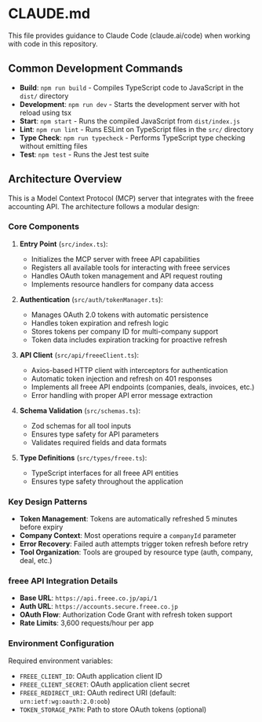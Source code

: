 # CLAUDE.md

This file provides guidance to Claude Code (claude.ai/code) when working with code in this repository.

## Common Development Commands

- **Build**: `npm run build` - Compiles TypeScript code to JavaScript in the `dist/` directory
- **Development**: `npm run dev` - Starts the development server with hot reload using tsx
- **Start**: `npm start` - Runs the compiled JavaScript from `dist/index.js`
- **Lint**: `npm run lint` - Runs ESLint on TypeScript files in the `src/` directory
- **Type Check**: `npm run typecheck` - Performs TypeScript type checking without emitting files
- **Test**: `npm test` - Runs the Jest test suite

## Architecture Overview

This is a Model Context Protocol (MCP) server that integrates with the freee accounting API. The architecture follows a modular design:

### Core Components

1. **Entry Point** (`src/index.ts`):
   - Initializes the MCP server with freee API capabilities
   - Registers all available tools for interacting with freee services
   - Handles OAuth token management and API request routing
   - Implements resource handlers for company data access

2. **Authentication** (`src/auth/tokenManager.ts`):
   - Manages OAuth 2.0 tokens with automatic persistence
   - Handles token expiration and refresh logic
   - Stores tokens per company ID for multi-company support
   - Token data includes expiration tracking for proactive refresh

3. **API Client** (`src/api/freeeClient.ts`):
   - Axios-based HTTP client with interceptors for authentication
   - Automatic token injection and refresh on 401 responses
   - Implements all freee API endpoints (companies, deals, invoices, etc.)
   - Error handling with proper API error message extraction

4. **Schema Validation** (`src/schemas.ts`):
   - Zod schemas for all tool inputs
   - Ensures type safety for API parameters
   - Validates required fields and data formats

5. **Type Definitions** (`src/types/freee.ts`):
   - TypeScript interfaces for all freee API entities
   - Ensures type safety throughout the application

### Key Design Patterns

- **Token Management**: Tokens are automatically refreshed 5 minutes before expiry
- **Company Context**: Most operations require a `companyId` parameter
- **Error Recovery**: Failed auth attempts trigger token refresh before retry
- **Tool Organization**: Tools are grouped by resource type (auth, company, deal, etc.)

### freee API Integration Details

- **Base URL**: `https://api.freee.co.jp/api/1`
- **Auth URL**: `https://accounts.secure.freee.co.jp`
- **OAuth Flow**: Authorization Code Grant with refresh token support
- **Rate Limits**: 3,600 requests/hour per app

### Environment Configuration

Required environment variables:
- `FREEE_CLIENT_ID`: OAuth application client ID
- `FREEE_CLIENT_SECRET`: OAuth application client secret
- `FREEE_REDIRECT_URI`: OAuth redirect URI (default: `urn:ietf:wg:oauth:2.0:oob`)
- `TOKEN_STORAGE_PATH`: Path to store OAuth tokens (optional)
